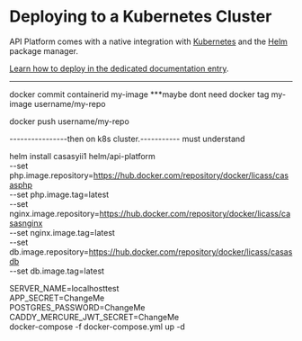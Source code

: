 # Deploying to a Kubernetes Cluster

API Platform comes with a native integration with [Kubernetes](https://kubernetes.io/) and the [Helm](https://helm.sh/)
package manager.

[Learn how to deploy in the dedicated documentation entry](https://api-platform.com/docs/deployment/kubernetes/).

-----------------------------------------


docker commit containerid my-image  ***maybe dont need
docker tag my-image username/my-repo

docker push username/my-repo


----------------then on k8s cluster.-----------
must understand

helm install casasyii1 helm/api-platform \
--set php.image.repository=https://hub.docker.com/repository/docker/licass/casasphp \
--set php.image.tag=latest \
--set nginx.image.repository=https://hub.docker.com/repository/docker/licass/casasnginx \
--set nginx.image.tag=latest \
--set db.image.repository=https://hub.docker.com/repository/docker/licass/casasdb \
--set db.image.tag=latest


SERVER_NAME=localhosttest \
APP_SECRET=ChangeMe \
POSTGRES_PASSWORD=ChangeMe \
CADDY_MERCURE_JWT_SECRET=ChangeMe \
docker-compose -f docker-compose.yml  up -d